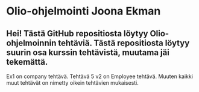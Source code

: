 # Olio-ohjelmointi Joona Ekman

Hei!
Tästä GitHub repositiosta löytyy Olio-ohjelmoinnin tehtäviä.
Tästä repositiosta löytyy suurin osa kurssin tehtävistä, muutama jäi tekemättä.
-----------------
Ex1 on company tehtävä.
Tehtävä 5 v2 on Employee tehtävä.
Muuten kaikki muut tehtävät on nimetty oikein tehtävien mukaisesti.
